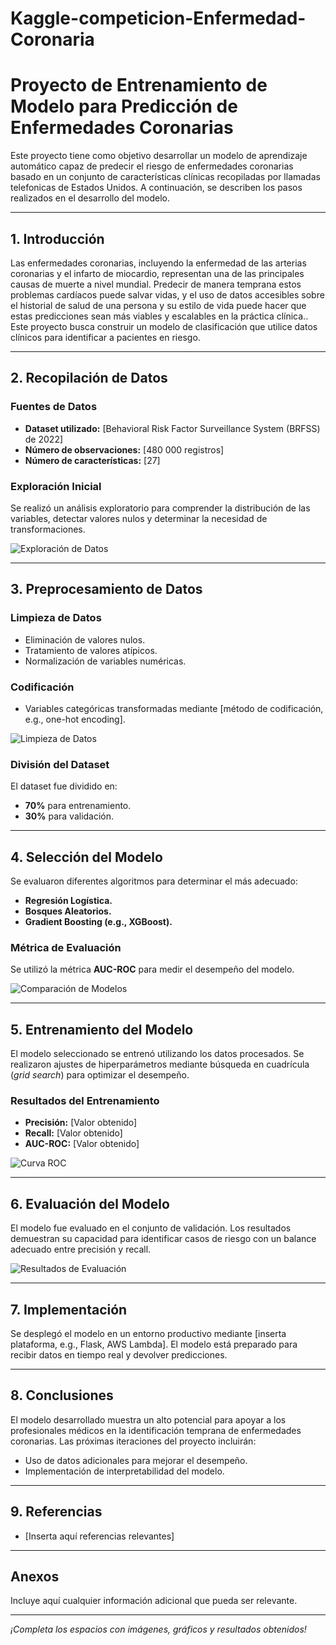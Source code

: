 # Kaggle-competicion-Enfermedad-Coronaria

# Proyecto de Entrenamiento de Modelo para Predicción de Enfermedades Coronarias

Este proyecto tiene como objetivo desarrollar un modelo de aprendizaje automático capaz de predecir el riesgo de enfermedades coronarias basado en un conjunto de características clínicas recopiladas por llamadas telefonicas de Estados Unidos. A continuación, se describen los pasos realizados en el desarrollo del modelo.

---

## 1. Introducción

Las enfermedades coronarias, incluyendo la enfermedad de las arterias coronarias y el infarto de miocardio, representan una de las principales causas de muerte a nivel mundial. Predecir de manera temprana estos problemas cardíacos puede salvar vidas, y el uso de datos accesibles sobre el historial de salud de una persona y su estilo de vida puede hacer que estas predicciones sean más viables y escalables en la práctica clínica.. Este proyecto busca construir un modelo de clasificación que utilice datos clínicos para identificar a pacientes en riesgo.

---

## 2. Recopilación de Datos

### Fuentes de Datos
- **Dataset utilizado:** [Behavioral Risk Factor Surveillance System (BRFSS) de 2022]
- **Número de observaciones:** [480 000 registros]
- **Número de características:** [27]

### Exploración Inicial
Se realizó un análisis exploratorio para comprender la distribución de las variables, detectar valores nulos y determinar la necesidad de transformaciones.

![Exploración de Datos](#) <!-- Coloca aquí una imagen o gráfico -->

---

## 3. Preprocesamiento de Datos

### Limpieza de Datos
- Eliminación de valores nulos.
- Tratamiento de valores atípicos.
- Normalización de variables numéricas.

### Codificación
- Variables categóricas transformadas mediante [método de codificación, e.g., one-hot encoding].

![Limpieza de Datos](#) <!-- Coloca aquí una imagen o gráfico -->

### División del Dataset
El dataset fue dividido en:
- **70%** para entrenamiento.
- **30%** para validación.

---

## 4. Selección del Modelo

Se evaluaron diferentes algoritmos para determinar el más adecuado:
- **Regresión Logística.**
- **Bosques Aleatorios.**
- **Gradient Boosting (e.g., XGBoost).**

### Métrica de Evaluación
Se utilizó la métrica **AUC-ROC** para medir el desempeño del modelo.

![Comparación de Modelos](#) <!-- Coloca aquí un gráfico comparativo -->

---

## 5. Entrenamiento del Modelo

El modelo seleccionado se entrenó utilizando los datos procesados. Se realizaron ajustes de hiperparámetros mediante búsqueda en cuadrícula (*grid search*) para optimizar el desempeño.

### Resultados del Entrenamiento
- **Precisión:** [Valor obtenido]
- **Recall:** [Valor obtenido]
- **AUC-ROC:** [Valor obtenido]

![Curva ROC](#) <!-- Coloca aquí una curva ROC -->

---

## 6. Evaluación del Modelo

El modelo fue evaluado en el conjunto de validación. Los resultados demuestran su capacidad para identificar casos de riesgo con un balance adecuado entre precisión y recall.

![Resultados de Evaluación](#) <!-- Coloca aquí una imagen de resultados -->

---

## 7. Implementación

Se desplegó el modelo en un entorno productivo mediante [inserta plataforma, e.g., Flask, AWS Lambda]. El modelo está preparado para recibir datos en tiempo real y devolver predicciones.

---

## 8. Conclusiones

El modelo desarrollado muestra un alto potencial para apoyar a los profesionales médicos en la identificación temprana de enfermedades coronarias. Las próximas iteraciones del proyecto incluirán:
- Uso de datos adicionales para mejorar el desempeño.
- Implementación de interpretabilidad del modelo.

---

## 9. Referencias

- [Inserta aquí referencias relevantes]

---

## Anexos

Incluye aquí cualquier información adicional que pueda ser relevante.

---

*¡Completa los espacios con imágenes, gráficos y resultados obtenidos!*
